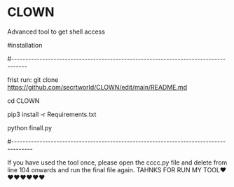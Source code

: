# CLOWN

Advanced tool to get shell access

#installation


#-----------------------------------------------------------------------------------



frist run:
git clone https://github.com/secrtworld/CLOWN/edit/main/README.md

cd CLOWN

pip3 install -r Requirements.txt

python finall.py



#-------------------------------------------------------------------------------------


If you have used the tool once, please open the cccc.py file and delete from line 104 onwards and run the final file again.
TAHNKS FOR RUN MY TOOL❤❤❤❤❤❤❤
